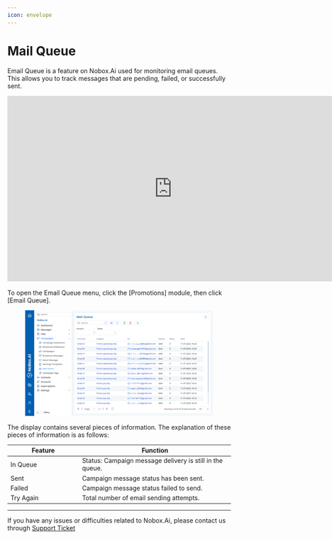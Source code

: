 ```yaml
---
icon: envelope
---
```


# <i class="fa-regular fa-envelope"></i> Mail Queue

Email Queue is a feature on Nobox.Ai used for monitoring email queues. This allows you to track messages that are pending, failed, or successfully sent.

<iframe width="742" height="418" src="https://www.youtube.com/embed/ke9JFbVG4_k/" title="01. Instalasi NoBox Desktop" frameborder="0" allow="accelerometer; autoplay; clipboard-write; encrypted-media; gyroscope; picture-in-picture; web-share" referrerpolicy="strict-origin-when-cross-origin" allowfullscreen></iframe>

To open the Email Queue menu, click the \[Promotions] module, then click \[Email Queue].

<figure><img src="../../.gitbook/assets/Mail Queue.png" alt=""><figcaption></figcaption></figure>

The display contains several pieces of information. The explanation of these pieces of information is as follows:

<table><thead><tr><th width="147.4000244140625">Feature</th><th>Function</th></tr></thead><tbody><tr><td>In Queue</td><td>Status: Campaign message delivery is still in the queue.</td></tr><tr><td>Sent</td><td>Campaign message status has been sent.</td></tr><tr><td>Failed</td><td>Campaign message status failed to send.</td></tr><tr><td>Try Again</td><td>Total number of email sending attempts.</td></tr></tbody></table>

---

If you have any issues or difficulties related to Nobox.Ai, please contact us through [Support Ticket](https://crm.nobox.ai/clients/tickets)
